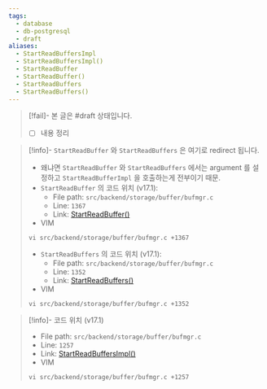 ```yaml
---
tags:
  - database
  - db-postgresql
  - draft
aliases:
  - StartReadBuffersImpl
  - StartReadBuffersImpl()
  - StartReadBuffer
  - StartReadBuffer()
  - StartReadBuffers
  - StartReadBuffers()
---
```

> [!fail]- 본 글은 #draft 상태입니다.
> - [ ] 내용 정리

> [!info]- `StartReadBuffer` 와 `StartReadBuffers` 은 여기로 redirect 됩니다.
> - 왜냐면 `StartReadBuffer` 와 `StartReadBuffers` 에서는 argument 를 설정하고 `StartReadBufferImpl` 을 호출하는게 전부이기 때문.
> - `StartReadBuffer` 의 코드 위치 (v17.1):
> 	- File path: `src/backend/storage/buffer/bufmgr.c`
> 	- Line: `1367`
> 	- Link: [StartReadBuffer()](https://github.com/postgres/postgres/blob/REL_17_1/src/backend/storage/buffer/bufmgr.c#L1361-L1379)
> - VIM
> ```
> vi src/backend/storage/buffer/bufmgr.c +1367
> ```
> - `StartReadBuffers` 의 코드 위치 (v17.1):
> 	- File path: `src/backend/storage/buffer/bufmgr.c`
> 	- Line: `1352`
> 	- Link: [StartReadBuffers()](https://github.com/postgres/postgres/blob/REL_17_1/src/backend/storage/buffer/bufmgr.c#L1333-L1359)
> - VIM
> ```
> vi src/backend/storage/buffer/bufmgr.c +1352
> ```

> [!info]- 코드 위치 (v17.1)
> - File path: `src/backend/storage/buffer/bufmgr.c`
> - Line: `1257`
> - Link: [StartReadBuffersImpl()](https://github.com/postgres/postgres/blob/REL_17_1/src/backend/storage/buffer/bufmgr.c#L1256-L1331)
> - VIM
> ```
> vi src/backend/storage/buffer/bufmgr.c +1257
> ```